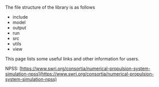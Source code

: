 The file structure of the library is as follows

* include
* model
* output
* run
* src
* utils
* view


This page lists some useful links and other information for users.

NPSS:
[https://www.swri.org/consortia/numerical-propulsion-system-simulation-npss](https://www.swri.org/consortia/numerical-propulsion-system-simulation-npss)